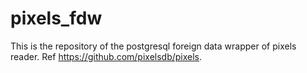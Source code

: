# pixels_fdw
This is the repository of the postgresql foreign data wrapper of pixels reader. Ref https://github.com/pixelsdb/pixels.
